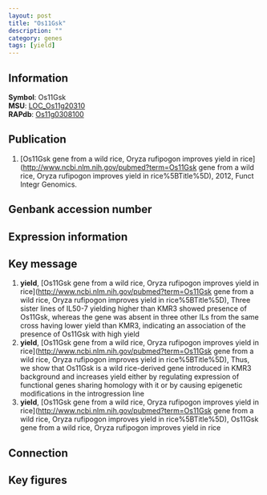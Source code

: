 ```yaml
---
layout: post
title: "Os11Gsk"
description: ""
category: genes
tags: [yield]
---
```


## Information
__Symbol__: Os11Gsk  
__MSU__: [LOC_Os11g20310](http://rice.plantbiology.msu.edu/cgi-bin/ORF_infopage.cgi?orf=LOC_Os11g20310)  
__RAPdb__: [Os11g0308100](http://rapdb.dna.affrc.go.jp/viewer/gbrowse_details/irgsp1?name=Os11g0308100)  

## Publication
1. [Os11Gsk gene from a wild rice, Oryza rufipogon improves yield in rice](http://www.ncbi.nlm.nih.gov/pubmed?term=Os11Gsk gene from a wild rice, Oryza rufipogon improves yield in rice%5BTitle%5D), 2012, Funct Integr Genomics.

## Genbank accession number

## Expression information

## Key message
1. __yield__, [Os11Gsk gene from a wild rice, Oryza rufipogon improves yield in rice](http://www.ncbi.nlm.nih.gov/pubmed?term=Os11Gsk gene from a wild rice, Oryza rufipogon improves yield in rice%5BTitle%5D),  Three sister lines of IL50-7 yielding higher than KMR3 showed presence of Os11Gsk, whereas the gene was absent in three other ILs from the same cross having lower yield than KMR3, indicating an association of the presence of Os11Gsk with high yield
2. __yield__, [Os11Gsk gene from a wild rice, Oryza rufipogon improves yield in rice](http://www.ncbi.nlm.nih.gov/pubmed?term=Os11Gsk gene from a wild rice, Oryza rufipogon improves yield in rice%5BTitle%5D),  Thus, we show that Os11Gsk is a wild rice-derived gene introduced in KMR3 background and increases yield either by regulating expression of functional genes sharing homology with it or by causing epigenetic modifications in the introgression line
3. __yield__, [Os11Gsk gene from a wild rice, Oryza rufipogon improves yield in rice](http://www.ncbi.nlm.nih.gov/pubmed?term=Os11Gsk gene from a wild rice, Oryza rufipogon improves yield in rice%5BTitle%5D), Os11Gsk gene from a wild rice, Oryza rufipogon improves yield in rice

## Connection

## Key figures


